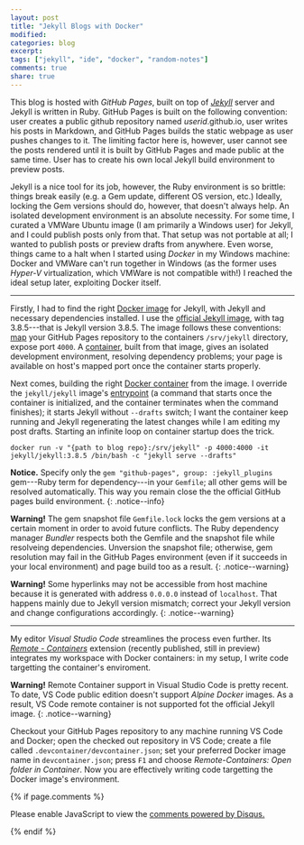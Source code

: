 ```yaml
---
layout: post
title: "Jekyll Blogs with Docker"
modified:
categories: blog
excerpt:
tags: ["jekyll", "ide", "docker", "random-notes"]
comments: true
share: true
---
```


This blog is hosted with _GitHub Pages_, built on top of [_Jekyll_](http://jekyllrb.com) server and Jekyll is written in Ruby. GitHub Pages is built on the following convention: user creates a public github repository named _userid_.github.io, user writes his posts in Markdown, and GitHub Pages builds the static webpage as user pushes changes to it. The limiting factor here is, however, user cannot see the posts rendered until it is built by GitHub Pages and made public at the same time. User has to create his own local Jekyll build environment to preview posts.

Jekyll is a nice tool for its job, however, the Ruby environment is so brittle: things break easily (e.g. a Gem update, different OS version, etc.) Ideally, locking the Gem versions should do, however, that doesn't always help. An isolated development environment is an absolute necessity. For some time, I curated a VMWare Ubuntu image (I am primarily a Windows user) for Jekyll, and I could publish posts only from that. That setup was not portable at all; I wanted to publish posts or preview drafts from anywhere. Even worse, things came to a halt when I started using _Docker_ in my Windows machine: Docker and VMWare can't run together in Windows (as the former uses _Hyper-V_ virtualization, which VMWare is not compatible with!) I reached the ideal setup later, exploiting Docker itself.

<hr>

Firstly, I had to find the right [Docker image](https://docs.docker.com/glossary/?term=IMAGE) for Jekyll, with Jekyll and necessary dependencies installed. I use the [official Jekyll image](https://hub.docker.com/r/jekyll/jekyll), with tag 3.8.5---that is Jekyll version 3.8.5. The image follows these conventions: [map]() your GitHub Pages repository to the containers `/srv/jekyll` directory, expose port `4000`. A [container](), built from that image, gives an isolated development environment, resolving dependency problems; your page is available on host's mapped port once the container starts properly. 

Next comes, building the right [Docker container](https://docs.docker.com/glossary/?term=CONTAINER) from the image. I override the `jekyll/jekyll` image's [entrypoint](https://docs.docker.com/glossary/?term=ENTRYPOINT) (a command that starts once the container is initialized, and the container terminates when the command finishes); it starts Jekyll without `--drafts` switch; I want the container keep running and Jekyll regenerating the latest changes while I am editing my post drafts. Starting an infinite loop on container startup does the trick.

```
docker run -v "{path to blog repo}:/srv/jekyll" -p 4000:4000 -it jekyll/jekyll:3.8.5 /bin/bash -c "jekyll serve --drafts"
```

**Notice.** Specify only the `gem "github-pages", group: :jekyll_plugins` gem---Ruby term for dependency---in your `Gemfile`; all other gems will be resolved automatically. This way you remain close the the official GitHub pages build environment.
{: .notice--info}

**Warning!** The gem snapshot file `Gemfile.lock` locks the gem versions at a certain moment in order to avoid future conflicts. The Ruby dependency manager _Bundler_ respects both the Gemfile and the snapshot file while resolveing dependencies. Unversion the snapshot file; otherwise, gem resolution may fail in the GitHub Pages environment (even if it succeeds in your local environment) and page build too as a result.
{: .notice--warning}

**Warning!** Some hyperlinks may not be accessible from host machine because it is generated with address `0.0.0.0` instead of `localhost`. That happens mainly due to Jekyll version mismatch; correct your Jekyll version and change configurations accordingly.
{: .notice--warning}

<hr>

My editor _Visual Studio Code_ streamlines the process even further. Its [_Remote - Containers_](https://marketplace.visualstudio.com/items?itemName=ms-vscode-remote.remote-containers) extension (recently published, still in preview) integrates my workspace with Docker containers: in my setup, I write code targetting the container's enviroment.

**Warning!** Remote Container support in Visual Studio Code is pretty recent. To date, VS Code public edition doesn't support _Alpine Docker_ images. As a result, VS Code remote container is not supported fot the official Jekyll image.
{: .notice--warning}

Checkout your GitHub Pages repository to any machine running VS Code and Docker; open the checked out repository in VS Code; create a file called `.devcontainer/devcontainer.json`; set your preferred Docker image name in `devcontainer.json`; press `F1` and choose _Remote-Containers: Open folder in Container_. Now you are effectively writing code targetting the Docker image's environment.


{% if page.comments %}
<div id="disqus_thread"></div>
<script type="text/javascript">
    /* * * CONFIGURATION VARIABLES * * */
    var disqus_shortname = 'fnasim';
    
    /* * * DON'T EDIT BELOW THIS LINE * * */
    (function() {
        var dsq = document.createElement('script'); dsq.type = 'text/javascript'; dsq.async = true;
        dsq.src = '//' + disqus_shortname + '.disqus.com/embed.js';
        (document.getElementsByTagName('head')[0] || document.getElementsByTagName('body')[0]).appendChild(dsq);
    })();
</script>
<noscript>Please enable JavaScript to view the <a href="https://disqus.com/?ref_noscript" rel="nofollow">comments powered by Disqus.</a></noscript>

{% endif %}

